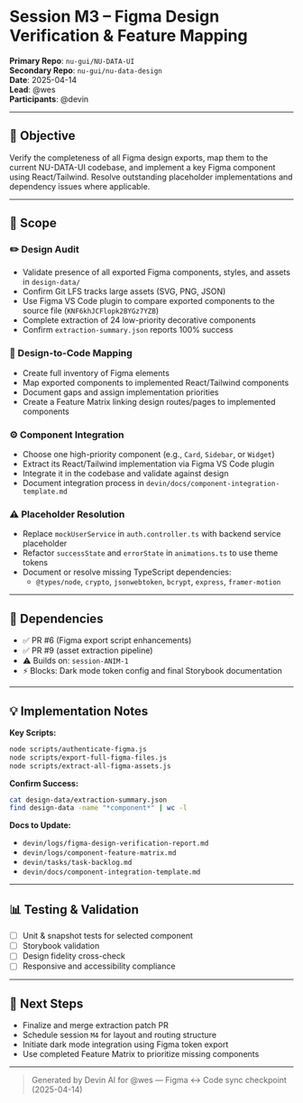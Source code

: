 # Session M3 – Figma Design Verification & Feature Mapping

**Primary Repo**: `nu-gui/NU-DATA-UI`  
**Secondary Repo**: `nu-gui/nu-data-design`  
**Date**: 2025-04-14  
**Lead**: @wes  
**Participants**: @devin

---

## 🎯 Objective

Verify the completeness of all Figma design exports, map them to the current NU-DATA-UI codebase, and implement a key Figma component using React/Tailwind. Resolve outstanding placeholder implementations and dependency issues where applicable.

---

## 📆 Scope

### ✏️ Design Audit
- Validate presence of all exported Figma components, styles, and assets in `design-data/`
- Confirm Git LFS tracks large assets (SVG, PNG, JSON)
- Use Figma VS Code plugin to compare exported components to the source file (`KNF6khJCFlopk2BYGz7YZB`)
- Complete extraction of 24 low-priority decorative components
- Confirm `extraction-summary.json` reports 100% success

### 📃 Design-to-Code Mapping
- Create full inventory of Figma elements
- Map exported components to implemented React/Tailwind components
- Document gaps and assign implementation priorities
- Create a Feature Matrix linking design routes/pages to implemented components

### ⚙️ Component Integration
- Choose one high-priority component (e.g., `Card`, `Sidebar`, or `Widget`)
- Extract its React/Tailwind implementation via Figma VS Code plugin
- Integrate it in the codebase and validate against design
- Document integration process in `devin/docs/component-integration-template.md`

### ⚠️ Placeholder Resolution
- Replace `mockUserService` in `auth.controller.ts` with backend service placeholder
- Refactor `successState` and `errorState` in `animations.ts` to use theme tokens
- Document or resolve missing TypeScript dependencies:
  - `@types/node`, `crypto`, `jsonwebtoken`, `bcrypt`, `express`, `framer-motion`

---

## 🔗 Dependencies
- ✅ PR #6 (Figma export script enhancements)
- ✅ PR #9 (asset extraction pipeline)
- ⚠️ Builds on: `session-ANIM-1`
- ⚡ Blocks: Dark mode token config and final Storybook documentation

---

## 💡 Implementation Notes

**Key Scripts:**
```bash
node scripts/authenticate-figma.js
node scripts/export-full-figma-files.js
node scripts/extract-all-figma-assets.js
```

**Confirm Success:**
```bash
cat design-data/extraction-summary.json
find design-data -name "*component*" | wc -l
```

**Docs to Update:**
- `devin/logs/figma-design-verification-report.md`
- `devin/logs/component-feature-matrix.md`
- `devin/tasks/task-backlog.md`
- `devin/docs/component-integration-template.md`

---

## 📊 Testing & Validation
- [ ] Unit & snapshot tests for selected component
- [ ] Storybook validation
- [ ] Design fidelity cross-check
- [ ] Responsive and accessibility compliance

---

## 🚧 Next Steps
- Finalize and merge extraction patch PR
- Schedule session `M4` for layout and routing structure
- Initiate dark mode integration using Figma token export
- Use completed Feature Matrix to prioritize missing components

---

> Generated by Devin AI for @wes — Figma ↔ Code sync checkpoint (2025-04-14)

